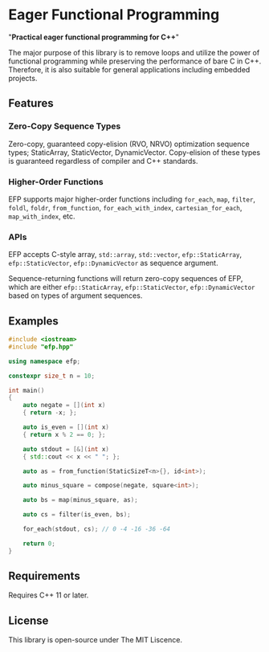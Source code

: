 # Eager Functional Programming

"**Practical eager functional programming for C++**" 

The major purpose of this library is to remove loops and utilize the power of functional programming while preserving the performance of bare C in C++. Therefore, it is also suitable for general applications including embedded projects.

## Features
### Zero-Copy Sequence Types
Zero-copy, guaranteed copy-elision (RVO, NRVO) optimization sequence types; StaticArray, StaticVector, DynamicVector. Copy-elision of these types is guaranteed regardless of compiler and C++ standards.

### Higher-Order Functions
EFP supports major higher-order functions including `for_each`, `map`, `filter`, `foldl`, `foldr`, `from_function`, `for_each_with_index`, `cartesian_for_each`, `map_with_index`, etc.

### APIs
EFP accepts C-style array, `std::array`, `std::vector`, `efp::StaticArray`, `efp::StaticVector`, `efp::DynamicVector` as sequence argument. 

Sequence-returning functions will return zero-copy sequences of EFP, which are either `efp::StaticArray`, `efp::StaticVector`, `efp::DynamicVector` based on types of argument sequences.

## Examples
```cpp
#include <iostream>
#include "efp.hpp"

using namespace efp;

constexpr size_t n = 10;

int main()
{
    auto negate = [](int x)
    { return -x; };

    auto is_even = [](int x)
    { return x % 2 == 0; };

    auto stdout = [&](int x)
    { std::cout << x << " "; };

    auto as = from_function(StaticSizeT<n>{}, id<int>);

    auto minus_square = compose(negate, square<int>);

    auto bs = map(minus_square, as);

    auto cs = filter(is_even, bs);

    for_each(stdout, cs); // 0 -4 -16 -36 -64

    return 0;
}
```

## Requirements

Requires C++ 11 or later.

## License

This library is open-source under The MIT Liscence.
